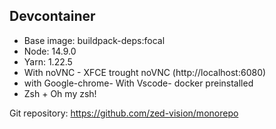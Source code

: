 ## Devcontainer

- Base image: buildpack-deps:focal
- Node: 14.9.0
- Yarn: 1.22.5
- With noVNC - XFCE trought noVNC (http://localhost:6080)
- with Google-chrome- With Vscode- docker preinstalled
- Zsh + Oh my zsh!

Git repository: https://github.com/zed-vision/monorepo
